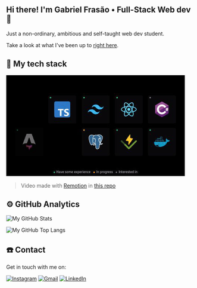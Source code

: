 ## Hi there! I'm Gabriel Frasão • Full-Stack Web dev :muscle:

Just a non-ordinary, ambitious and self-taught web dev student.

Take a look at what I've been up to [right here](https://github.com/users/gabe-frasz/projects/3/views/1).

## :brain: My tech stack

![My tech stack](./.github/techstack.gif)
> Video made with [Remotion](https://remotion.dev) in [this repo](https://github.com/gabe-frasz/onlytechstacks)

## :gear: GitHub Analytics

![My GitHub Stats](https://github-readme-stats.vercel.app/api?username=gabe-frasz&show_icons=true&theme=dracula&hide_rank=true)

![My GitHub Top Langs](https://github-readme-stats.vercel.app/api/top-langs/?username=gabe-frasz&layout=compact&langs_count=8&theme=dracula)

## :phone: Contact

Get in touch with me on:

[![Instagram](https://img.shields.io/badge/Instagram-E4405F?style=for-the-badge&logo=instagram&logoColor=white)](https://instagram.com/gabe_frasz)
[![Gmail](https://img.shields.io/badge/Gmail-D14836?style=for-the-badge&logo=gmail&logoColor=white)](mailto:gabrielvitor.frasao@gmail.com)
[![LinkedIn](https://img.shields.io/badge/LinkedIn-0077B5?style=for-the-badge&logo=linkedin&logoColor=white)](https://www.linkedin.com/in/gabriel-vs-frasao)
